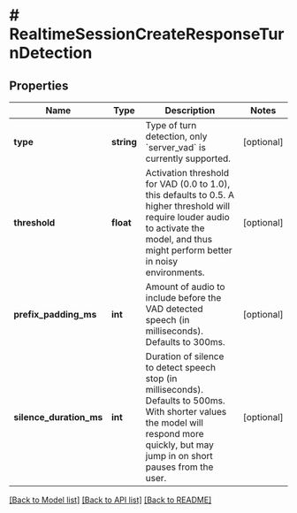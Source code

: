 # # RealtimeSessionCreateResponseTurnDetection

## Properties

Name | Type | Description | Notes
------------ | ------------- | ------------- | -------------
**type** | **string** | Type of turn detection, only &#x60;server_vad&#x60; is currently supported. | [optional]
**threshold** | **float** | Activation threshold for VAD (0.0 to 1.0), this defaults to 0.5. A  higher threshold will require louder audio to activate the model, and  thus might perform better in noisy environments. | [optional]
**prefix_padding_ms** | **int** | Amount of audio to include before the VAD detected speech (in  milliseconds). Defaults to 300ms. | [optional]
**silence_duration_ms** | **int** | Duration of silence to detect speech stop (in milliseconds). Defaults  to 500ms. With shorter values the model will respond more quickly,  but may jump in on short pauses from the user. | [optional]

[[Back to Model list]](../../README.md#models) [[Back to API list]](../../README.md#endpoints) [[Back to README]](../../README.md)

